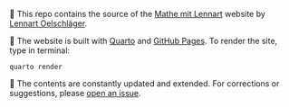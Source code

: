 
👋 This repo contains the source of the [Mathe mit Lennart](https://loelschlaeger.de/mathe-mit-lennart/) website by [Lennart Oelschläger](https://loelschlaeger.de).

👷 The website is built with [Quarto](https://quarto.org/) and [GitHub Pages](https://pages.github.com/). To render the site, type in terminal:

```
quarto render
```

🐣 The contents are constantly updated and extended. For corrections or suggestions, please [open an issue](https://github.com/loelschlaeger/mathe-mit-lennart/issues/new).


